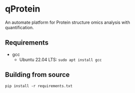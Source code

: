 # qProtein
An automate platform for Protein structure omics analysis with quantification.

## Requirements
- gcc
  - Ubuntu 22.04 LTS: `sudo apt install gcc`

## Building from source
`pip install -r requirements.txt`
